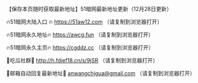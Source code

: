 【保存本页随时获取最新地址】51暗网最新地址更新（12月28日更新）

🔥51暗网大陆入口 🔥 https://51aw12.com （请复制到浏览器打开）

🔥51暗网永久地址🔥  https://awcg.fun （请复制到浏览器打开）

🔥51暗网永久主页🔥  https://cgddz.cc （请复制到浏览器打开）

💋吃瓜社群💋  http://h.fdief18.cn/s/9jSR （请复制到浏览器打开）

💋邮箱自动回复最新地址💋 anwangchigua@gmail.com （请复制到浏览器打开）
